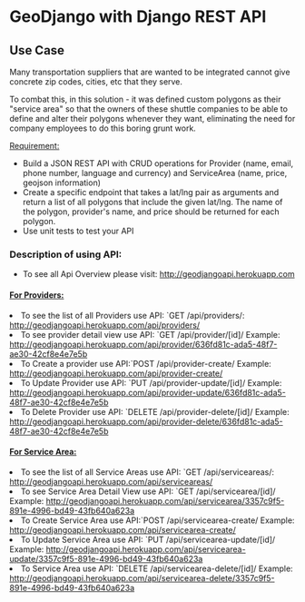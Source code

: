 <h1>GeoDjango with Django REST API</h1>

<h2>Use Case</h2>
Many transportation suppliers that are wanted to be integrated cannot give  concrete zip codes, cities, etc that they serve.

To combat this, in this solution - it was defined custom polygons as their "service area" so that the owners of these shuttle companies to be able to define and alter their polygons whenever they want, eliminating the need for company employees to do this boring grunt work.

<u>Requirement:</u>
<ul>
<li>Build a JSON REST API with CRUD operations for Provider (name, email, phone number, language and currency) and ServiceArea (name, price, geojson information)</li>

<li>Create a specific endpoint that takes a lat/lng pair as arguments and return a list of all polygons that include the given lat/lng. The name of the polygon, provider's name, and price should be returned for each polygon. </li>
<li>Use unit tests to test your API</li>
</ul>
<h3> Description of using API: </h3>
<ul>
<li>To see all Api Overview please visit: <a href="http://geodjangoapi.herokuapp.com">http://geodjangoapi.herokuapp.com </a></li>
</ul>
<h4><u>For Providers: </u></h4>
<ul></ul>
<li>To see the list of all Providers use API: `GET /api/providers/: <a href="http://geodjangoapi.herokuapp.com/api/providers/">http://geodjangoapi.herokuapp.com/api/providers/</a></li>
<li>To see provider detail view use API: `GET /api/provider/[id]/ Example: <a href="http://geodjangoapi.herokuapp.com/api/provider/636fd81c-ada5-48f7-ae30-42cf8e4e7e5b">http://geodjangoapi.herokuapp.com/api/provider/636fd81c-ada5-48f7-ae30-42cf8e4e7e5b</a></li>
<li>To Create a provider use API:`POST /api/provider-create/ Example: <a href="http://geodjangoapi.herokuapp.com/api/provider-create/">http://geodjangoapi.herokuapp.com/api/provider-create/</a></li>
<li>To Update Provider use API: `PUT /api/provider-update/[id]/ Example: <a href="http://geodjangoapi.herokuapp.com/api/provider-update/636fd81c-ada5-48f7-ae30-42cf8e4e7e5b">http://geodjangoapi.herokuapp.com/api/provider-update/636fd81c-ada5-48f7-ae30-42cf8e4e7e5b</a></li>
<li>To Delete Provider use API: `DELETE /api/provider-delete/[id]/ Example: <a href="http://geodjangoapi.herokuapp.com/api/provider-delete/636fd81c-ada5-48f7-ae30-42cf8e4e7e5b">http://geodjangoapi.herokuapp.com/api/provider-delete/636fd81c-ada5-48f7-ae30-42cf8e4e7e5b</a></li>
</ul>


</ul>
<h4><u>For Service Area: </u></h4>
<ul></ul>
<li>To see the list of all Service Areas use API: `GET /api/serviceareas/: <a href="http://geodjangoapi.herokuapp.com/api/serviceareas/">http://geodjangoapi.herokuapp.com/api/serviceareas/</a></li>
<li>To see Service Area Detail View use API: `GET /api/servicearea/[id]/ Example: <a href="http://geodjangoapi.herokuapp.com/api/servicearea/3357c9f5-891e-4996-bd49-43fb640a623a">http://geodjangoapi.herokuapp.com/api/servicearea/3357c9f5-891e-4996-bd49-43fb640a623a</a></li>
<li>To Create Service Area use API:`POST /api/servicearea-create/ Example: <a href="http://geodjangoapi.herokuapp.com/api/servicearea-create/">http://geodjangoapi.herokuapp.com/api/servicearea-create/</a></li>
<li>To Update Service Area use API: `PUT /api/servicearea-update/[id]/ Example: <a href="http://geodjangoapi.herokuapp.com/api/servicearea-update/3357c9f5-891e-4996-bd49-43fb640a623a">http://geodjangoapi.herokuapp.com/api/servicearea-update/3357c9f5-891e-4996-bd49-43fb640a623a</a></li>
<li>To Service Area use API: `DELETE /api/servicearea-delete/[id]/ Example: <a href="http://geodjangoapi.herokuapp.com/api/servicearea-delete/3357c9f5-891e-4996-bd49-43fb640a623a">http://geodjangoapi.herokuapp.com/api/servicearea-delete/3357c9f5-891e-4996-bd49-43fb640a623a</a></li>
</ul>

